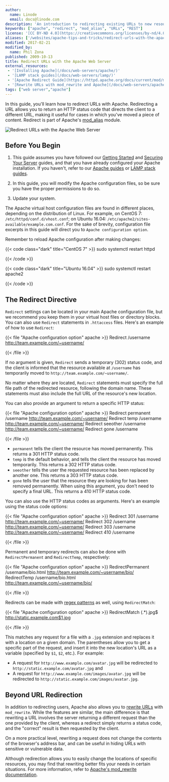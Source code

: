 ```yaml
---
author:
  name: Linode
  email: docs@linode.com
description: 'An introduction to redirecting existing URLs to new resources with the Apache HTTP server.'
keywords: ["apache", "redirect", "mod_alias", "URLs", "REST"]
license: '[CC BY-ND 4.0](https://creativecommons.org/licenses/by-nd/4.0)'
aliases: ['/websites/apache-tips-and-tricks/redirect-urls-with-the-apache-web-server/','/web-servers/apache/configuration/redirecting-urls/']
modified: 2017-02-21
modified_by:
  name: Phil Zona
published: 2009-10-13
title: Redirect URLs with the Apache Web Server
external_resources:
 - '[Installing Apache](/docs/web-servers/apache/)'
 - '[LAMP stack guides](/docs/web-servers/lamp/)'
 - '[Apache Redirect Guide](https://httpd.apache.org/docs/current/mod/mod_alias.html#redirect)'
 - '[Rewrite URLs with mod_rewrite and Apache](/docs/web-servers/apache-tips-and-tricks/rewrite-urls-with-modrewrite-and-apache/)'
tags: ["web server","apache"]
---
```


In this guide, you'll learn how to redirect URLs with Apache. Redirecting a URL allows you to return an HTTP status code that directs the client to a different URL, making it useful for cases in which you've moved a piece of content. Redirect is part of Apache's [mod_alias](https://httpd.apache.org/docs/current/mod/mod_alias.html) module.

![Redirect URLs with the Apache Web Server](redirect-urls-with-the-apache-web-server.png "Redirect URLs with the Apache Web Server")

## Before You Begin

1.  This guide assumes you have followed our [Getting Started](/docs/getting-started/) and [Securing Your Server](/docs/security/securing-your-server/) guides, and that you have already configured your Apache installation. If you haven't, refer to our [Apache guides](/docs/web-servers/apache/) or [LAMP stack guides](/docs/web-servers/lamp/).

2.  In this guide, you will modify the Apache configuration files, so be sure you have the proper permissions to do so.

3.  Update your system.

The Apache virtual host configuration files are found in different places, depending on the distribution of Linux. For example, on CentOS 7: `/etc/httpd/conf.d/vhost.conf`; on Ubuntu 16.04: `/etc/apache2/sites-available/example.com.conf`. For the sake of brevity, configuration file excerpts in this guide will direct you to `Apache configuration option`.

Remember to reload Apache configuration after making changes:

{{< code class="dark" title="CentOS 7" >}}
sudo systemctl restart httpd

{{< /code >}}

{{< code class="dark" title="Ubuntu 16.04" >}}
sudo systemctl restart apache2

{{< /code >}}

## The Redirect Directive

`Redirect` settings can be located in your main Apache configuration file, but we recommend you keep them in your virtual host files or directory blocks. You can also use `Redirect` statements in `.httaccess` files. Here's an example of how to use `Redirect`:

{{< file "Apache configuration option" apache >}}
Redirect /username http://team.example.com/~username/

{{< /file >}}


If no argument is given, `Redirect` sends a temporary (302) status code, and the client is informed that the resource available at `/username` has temporarily moved to `http://team.example.com/~username/`.

No matter where they are located, `Redirect` statements must specify the full file path of the redirected resource, following the domain name. These statements must also include the full URL of the resource's new location.

You can also provide an argument to return a specific HTTP status:

{{< file "Apache configuration option" apache >}}
Redirect permanent /username http://team.example.com/~username/
Redirect temp /username http://team.example.com/~username/
Redirect seeother /username http://team.example.com/~username/
Redirect gone /username

{{< /file >}}


-   `permanent` tells the client the resource has moved permanently. This returns a 301 HTTP status code.
-   `temp` is the default behavior, and tells the client the resource has moved temporarily. This returns a 302 HTTP status code.
-   `seeother` tells the user the requested resource has been replaced by another one. This returns a 303 HTTP status code.
-   `gone` tells the user that the resource they are looking for has been removed permanently. When using this argument, you don't need to specify a final URL. This returns a 410 HTTP status code.

You can also use the HTTP status codes as arguments. Here's an example using the status code options:

{{< file "Apache configuration option" apache >}}
Redirect 301 /username http://team.example.com/~username/
Redirect 302 /username http://team.example.com/~username/
Redirect 303 /username http://team.example.com/~username/
Redirect 410 /username

{{< /file >}}


Permanent and temporary redirects can also be done with `RedirectPermanent` and `RedirectTemp`, respectively:

{{< file "Apache configuration option" apache >}}
RedirectPermanent /username/bio.html http://team.example.com/~username/bio/
RedirectTemp /username/bio.html http://team.example.com/~username/bio/

{{< /file >}}


Redirects can be made with [regex patterns](https://en.wikipedia.org/wiki/Regular_expression) as well, using `RedirectMatch`:

{{< file "Apache configuration option" apache >}}
RedirectMatch (.*)\.jpg$ http://static.example.com$1.jpg

{{< /file >}}


This matches any request for a file with a `.jpg` extension and replaces it with a location on a given domain. The parentheses allow you to get a specific part of the request, and insert it into the new location's URL as a variable (specified by `$1`, `$2`, etc.). For example:

-   A request for `http://www.example.com/avatar.jpg` will be redirected to `http://static.example.com/avatar.jpg` and
-   A request for `http://www.example.com/images/avatar.jpg` will be redirected to `http://static.example.com/images/avatar.jpg`.

## Beyond URL Redirection

In addition to redirecting users, Apache also allows you to [rewrite URLs](/docs/web-servers/apache-tips-and-tricks/rewrite-urls-with-modrewrite-and-apache/) with `mod_rewrite`. While the features are similar, the main difference is that rewriting a URL involves the server returning a different request than the one provided by the client, whereas a redirect simply returns a status code, and the "correct" result is then requested by the client.

On a more practical level, rewriting a request does not change the contents of the browser's address bar, and can be useful in hiding URLs with sensitive or vulnerable data.

Although redirection allows you to easily change the locations of specific resources, you may find that rewriting better fits your needs in certain situations. For more information, refer to [Apache's mod_rewrite documentation](https://httpd.apache.org/docs/current/mod/mod_rewrite.html).
